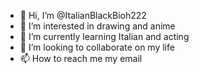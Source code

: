 - 👋 Hi, I’m @ItalianBlackBioh222
- 👀 I’m interested in drawing and anime
- 🌱 I’m currently learning Italian and acting
- 💞️ I’m looking to collaborate on my life
- 📫 How to reach me my email 

<!---
ItalianBlackBioh222/ItalianBlackBioh222 is a ✨ special ✨ repository because its `README.md` (this file) appears on your GitHub profile.
You can click the Preview link to take a look at your changes.
--->
